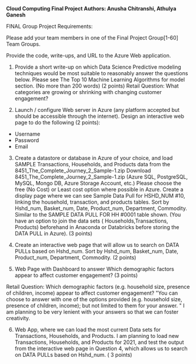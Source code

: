 **Cloud Computing Final Project
Authors: Anusha Chitranshi, Athulya Ganesh**

FINAL Group Project Requirements:

Please add your team members in one of the Final Project Group[1-60] Team Groups.

Provide the code, write-ups, and URL to the Azure Web application.

1) Provide a short write-up on which Data Science Predictive modeling techniques would be most suitable to reasonably answer the questions below. Please see The Top 10 Machine Learning Algorithms for model section. (No more than 200 words) (2 points)
Retail Question: What categories are growing or shrinking with changing customer engagement?

2) Launch / configure Web server in Azure (any platform accepted but should be accessible through the internet). Design an interactive web page to do the following (2 points):
* Username
* Password
* Email

3) Create a datastore or database in Azure of your choice, and load SAMPLE Transactions, Households, and Products data from  the 8451_The_Complete_Journey_2_Sample-1.zip Download 8451_The_Complete_Journey_2_Sample-1.zip (Azure SQL, PostgreSQL, MySQL, Mongo DB, Azure Storage Account, etc.)   Please choose the free (No Cost) or Least cost option where possible in Azure.  Create a display page where we can see Sample Data Pull for HSHD_NUM #10, linking the household, transaction, and products tables.  Sort by Hshd_num, Basket_num, Date, Product_num, Department, Commodity.  Similar to the SAMPLE DATA PULL FOR HH #0001 table shown. (You have an option to join the data sets ( Households,Transactions, Products) beforehand in Anaconda or Databricks before storing the DATA PULL in Azure). (3 points)

4) Create an interactive web page that will allow us to search on  DATA PULLs based on Hshd_num.  Sort by Hshd_num, Basket_num, Date, Product_num, Department, Commodity.  (2 points)

5) Web Page with Dashboard to answer Which demographic factors appear to affect customer engagement? (3 points)

Retail Question: Which demographic factors (e.g. household size, presence of children, income) appear to affect customer engagement?
"You can choose to answer with one of the options provided (e.g. household size, presence of children, income); but not limited to them for your answer. " I am planning to be very lenient with your answers so that we can foster creativity.

6) Web App, where we can load the most current Data sets for Transactions, Households, and Products.  I am planning to load new Transactions, Households, and Products for 2021, and test the output from the interactive web page in Question 4, which allows us to search on DATA PULLs based on Hshd_num.  ( 3 points)
